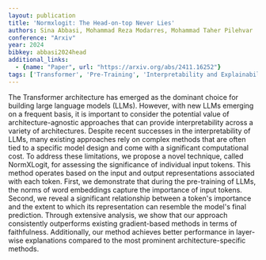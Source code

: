 ```yaml
---
layout: publication
title: 'Normxlogit: The Head-on-top Never Lies'
authors: Sina Abbasi, Mohammad Reza Modarres, Mohammad Taher Pilehvar
conference: "Arxiv"
year: 2024
bibkey: abbasi2024head
additional_links:
  - {name: "Paper", url: "https://arxiv.org/abs/2411.16252"}
tags: ['Transformer', 'Pre-Training', 'Interpretability and Explainability', 'Model Architecture', 'Merging', 'Training Techniques', 'Pretraining Methods']
---
```

The Transformer architecture has emerged as the dominant choice for building
large language models (LLMs). However, with new LLMs emerging on a frequent
basis, it is important to consider the potential value of architecture-agnostic
approaches that can provide interpretability across a variety of architectures.
Despite recent successes in the interpretability of LLMs, many existing
approaches rely on complex methods that are often tied to a specific model
design and come with a significant computational cost. To address these
limitations, we propose a novel technique, called NormXLogit, for assessing the
significance of individual input tokens. This method operates based on the
input and output representations associated with each token. First, we
demonstrate that during the pre-training of LLMs, the norms of word embeddings
capture the importance of input tokens. Second, we reveal a significant
relationship between a token's importance and the extent to which its
representation can resemble the model's final prediction. Through extensive
analysis, we show that our approach consistently outperforms existing
gradient-based methods in terms of faithfulness. Additionally, our method
achieves better performance in layer-wise explanations compared to the most
prominent architecture-specific methods.
